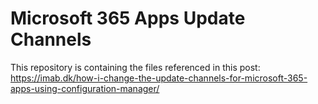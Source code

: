 # Microsoft 365 Apps Update Channels
This repository is containing the files referenced in this post: https://imab.dk/how-i-change-the-update-channels-for-microsoft-365-apps-using-configuration-manager/
